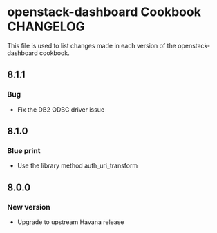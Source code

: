 openstack-dashboard Cookbook CHANGELOG
==============================
This file is used to list changes made in each version of the openstack-dashboard cookbook.

## 8.1.1
### Bug
* Fix the DB2 ODBC driver issue

## 8.1.0
### Blue print
* Use the library method auth_uri_transform

## 8.0.0
### New version
* Upgrade to upstream Havana release
